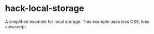 # hack-local-storage
A simplified example for local storage. This example uses less CSS, less Javascript.
